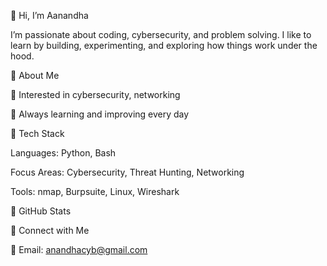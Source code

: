 👋 Hi, I’m Aanandha

I’m passionate about coding, cybersecurity, and problem solving.
I like to learn by building, experimenting, and exploring how things work under the hood.

🔹 About Me

🔐 Interested in cybersecurity, networking

🌱 Always learning and improving every day

🔹 Tech Stack

Languages: Python, Bash

Focus Areas: Cybersecurity, Threat Hunting, Networking

Tools: nmap, Burpsuite, Linux, Wireshark

🔹 GitHub Stats

🔹 Connect with Me

📧 Email: anandhacyb@gmail.com
